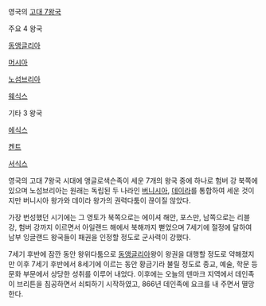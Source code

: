 영국의 [고대 7왕국](%EA%B3%A0%EB%8C%80%207%EC%99%95%EA%B5%AD.md)

주요 4 왕국

[동앵글리아](%EB%8F%99%EC%95%B5%EA%B8%80%EB%A6%AC%EC%95%84.md)

[머시아](%EB%A8%B8%EC%8B%9C%EC%95%84.md)

[노섬브리아](%EB%85%B8%EC%84%AC%EB%B8%8C%EB%A6%AC%EC%95%84.md)

[웨식스](%EC%9B%A8%EC%8B%9D%EC%8A%A4.md)

기타 3 왕국

[에식스](%EC%97%90%EC%8B%9D%EC%8A%A4.md)

[켄트](%EC%BC%84%ED%8A%B8.md)

[서식스](%EC%84%9C%EC%8B%9D%EC%8A%A4.md)

  
영국의 고대 7왕국 시대에 앵글로색슨족이 세운 7개의 왕국 중에 하나로 험버 강 북쪽에 있으며 노섬브리아는 원래는 독립된 두 나라인
[버니시아](%EB%B2%84%EB%8B%88%EC%8B%9C%EC%95%84.md),
[데이라](%EB%8D%B0%EC%9D%B4%EB%9D%BC.md)를 통합하여 세운 것이지만 버니시아 왕가와 데이라 왕가의 권력다툼이
끊이질 않았다.

가장 번성했던 시기에는 그 영토가 북쪽으로는 에이셔 해안, 포스만, 남쪽으로는 리블 강, 험버 강까지 이르면서 아일랜드 해에서 북해까지
뻗었으며 7세기에 절정에 달하여 남부 잉글랜드 왕국들이 패권을 인정할 정도로 군사력이 강했다.

7세기 후반에 잠깐 동안 왕위다툼으로
[동앵글리아](%EB%8F%99%EC%95%B5%EA%B8%80%EB%A6%AC%EC%95%84.md)왕이 왕권을 대행할 정도로
약해졌지만 이후 7세기 후반에서 8세기에 이르는 동안 황금기라 불릴 정도로 종교, 예술, 학문 등 문화 부문에서 상당한 성취를 이루어
내었다. 이후에는 오늘의 덴마크 지역에서 데인족이 브리튼을 침공하면서 쇠퇴하기 시작하였고, 866년 데인족에 요크를 내 주면서 멸망한다.

